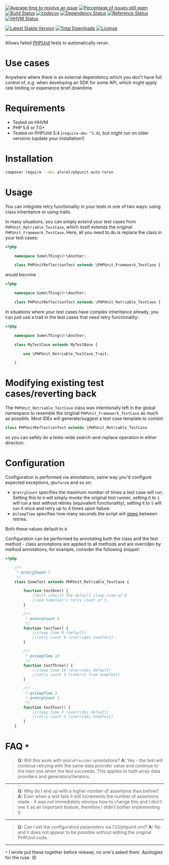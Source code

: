 [![Average time to resolve an issue](http://isitmaintained.com/badge/resolution/alorel/phpunit-auto-rerun.svg)](http://isitmaintained.com/project/alorel/phpunit-auto-rerun "Average time to resolve an issue")
[![Percentage of issues still open](http://isitmaintained.com/badge/open/alorel/phpunit-auto-rerun.svg)](http://isitmaintained.com/project/alorel/phpunit-auto-rerun "Percentage of issues still open")
[![Build Status](https://travis-ci.org/Alorel/phpunit-auto-rerun.svg?branch=master)](https://travis-ci.org/Alorel/phpunit-auto-rerun)
[![codecov](https://codecov.io/gh/Alorel/phpunit-auto-rerun/branch/master/graph/badge.svg)](https://codecov.io/gh/Alorel/phpunit-auto-rerun)
[![Dependency Status](https://www.versioneye.com/user/projects/57690975fdabcd003d0869e3/badge.svg?style=flat)](https://www.versioneye.com/user/projects/57690975fdabcd003d0869e3)
[![Reference Status](https://www.versioneye.com/php/alorel:phpunit-auto-rerun/reference_badge.svg)](https://www.versioneye.com/php/alorel:phpunit-auto-rerun/references)
[![HHVM Status](http://hhvm.h4cc.de/badge/alorel/phpunit-auto-rerun.svg)](http://hhvm.h4cc.de/package/alorel/phpunit-auto-rerun)

[![Latest Stable Version](https://poser.pugx.org/alorel/phpunit-auto-rerun/v/stable)](https://packagist.org/packages/alorel/phpunit-auto-rerun)
[![Total Downloads](https://poser.pugx.org/alorel/phpunit-auto-rerun/downloads)](https://packagist.org/packages/alorel/phpunit-auto-rerun)
[![License](https://poser.pugx.org/alorel/phpunit-auto-rerun/license)](https://packagist.org/packages/alorel/phpunit-auto-rerun)

----------

Allows failed [PHPUnit](https://phpunit.de/) tests to automatically rerun.

# Use cases
Anywhere where there is an external dependency which you don't have full control of, e.g. when developing an SDK for some API, which might apply rate limiting or experience brief downtime.

# Requirements

- Tested on HHVM
- PHP 5.6 or 7.0+
- Tested on PHPUnit 5.4 (`require-dev ^5.0`), but might run on older versions (update your installation!)

# Installation
```sh
composer require --dev alorel/phpunit-auto-rerun
```

# Usage
You can integrate retry functionality in your tests in one of two ways: using class inheritance or using traits.

In many situations, you can simply extend your test cases from `PHPUnit_Retriable_TestCase`, which itself extends the original `PHPUnit_Framework_TestCase`. Here, all you need to do is replace the class in your test cases:

```php
<?php

    namespace Some\Thing\Or\Another;

    class PHPUnitReflectionTest extends \PHPUnit_Framework_TestCase {
```
would become
```php
<?php

    namespace Some\Thing\Or\Another;

    class PHPUnitReflectionTest extends \PHPUnit_Retriable_TestCase {
```

In situations where your test cases have complex inheritance already, you can just use a trait in the test cases that need retry functionality:
```php
<?php

    namespace Some\Thing\Or\Another;

    class MyTestCase extends MyTestBase {

        use \PHPUnit_Retriable_TestCase_Trait;

    }
```

# Modifying existing test cases/reverting back
The `PHPUnit_Retriable_TestCase` class was intentionally left in the global namespace to resemble the original `PHPUnit_Framework_TestCase` as much as possible.
Most IDEs will generate/suggest a test case template to contain
```php
class PHPUnitReflectionTest extends \PHPUnit_Retriable_TestCase
```
so you can safely do a tests-wide search-and-replace operation in either direction.

# Configuration
Configuration is performed via annotations, same way you'd configure expected exceptions, `@before`s and so on:

- `@retryCount` specifies the maximum number of times a test case will run. Setting this to `0` will simply invoke the original test runner, setting it to `1` will run a test without retries (equivalent functionality), setting it to `5` will run it once and retry up to 4 times upon failure.
- `@sleepTime` specifies how many seconds the script will [sleep](https://secure.php.net/manual/en/function.sleep.php) between retries.

Both these values default to `0`.

Configuration can be performed by annotating both the class and the test method - class annotations are applied to all methods and are overriden by method annotations, for example, consider the following snippet:

```php
<?php

    /**
     * @retryCount 5
     */
    class SomeTest extends PHPUnit_Retriable_TestCase {

        function testOne() {
            //Will inherit the default sleep time of 0
            //and SomeTest's retry count of 5
        }

        /**
         * @retryCount 0
         */
        function testTwo() {
            //sleep time 0 (default)
            //retry count 0 (overrides SomeTest)
        }

        /**
         * @sleepTime 10
         */
        function testThree() {
            //sleep time 10 (overrides default)
            //retry count 5 (inherit from SomeTest)
        }

        /**
         * @sleepTime 3
         * @retryCount 3
         */
        function testFour() {
            //sleep time 3 (overrides default)
            //retry count 3 (overrides SomeTest)
        }
    }
```

# FAQ `*`

> **Q:** Will this work with `@dataProvider` annotations?
> **A:** Yes - the test will continue retrying with the same data provider value and continue to the next one when the test succeeds.
> This applies to both array data providers and generators/iterators.

----------

> **Q:** Why do I end up with a higher number of assertions than before?
> **A:** Even when a test fails it still increments the number of assertions made - it was not immediately obvious how to change this
> and I don't see it as an important feature, therefore I didn't bother
> implementing it.

----------

> **Q:** Can I set the configuration parameters via CLI/phpunit.xml?
> **A:** No and it does not appear to be possible without editing the original PHPUnit code.

----------


`*` I wrote put these together before release, no one's asked them. Apologies for the ruse. :disappointed: 